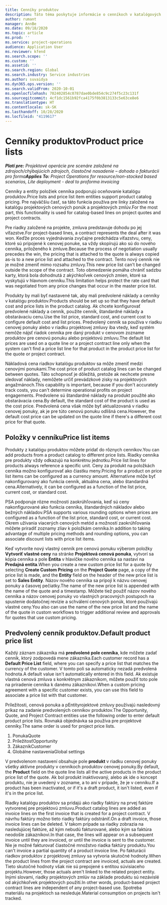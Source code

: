 ```yaml
---
title: Cenníky produktov
description: Táto téma poskytuje informácie o cenníkoch v katalógových cenách používaných pre projektové cenové ponuky a zmluvy.
author: rumant
manager: AnnBe
ms.date: 09/18/2020
ms.topic: article
ms.prod: ''
ms.service: project-operations
audience: Application User
ms.reviewer: kfend
ms.search.scope: ''
ms.custom: ''
ms.assetid: ''
ms.search.region: Global
ms.search.industry: Service industries
ms.author: suvaidya
ms.dyn365.ops.version: ''
ms.search.validFrom: 2020-10-01
ms.openlocfilehash: 702402854c0787dae0bde854c9c274f5c23c131f
ms.sourcegitcommit: 4cf1dc1561b92fca4175f0b3813133c5e63ce8e6
ms.translationtype: HT
ms.contentlocale: sk-SK
ms.lasthandoff: 10/28/2020
ms.locfileid: "4119617"
---
```

# <a name="product-price-lists"></a><span data-ttu-id="6bdc0-103">Cenníky produktov</span><span class="sxs-lookup"><span data-stu-id="6bdc0-103">Product price lists</span></span>

<span data-ttu-id="6bdc0-104">_**Platí pre:** Projektové operácie pre scenáre založené na zdrojoch/chýbajúcich zdrojoch, čiastočné nasadenie – dohoda o fakturácii pro forma_</span><span class="sxs-lookup"><span data-stu-id="6bdc0-104">_**Applies To:** Project Operations for resource/non-stocked based scenarios, Lite deployment - deal to proforma invoicing_</span></span>

<span data-ttu-id="6bdc0-105">Cenníky a entity položiek cenníka podporujú oceňovanie katalógu produktov.</span><span class="sxs-lookup"><span data-stu-id="6bdc0-105">Price lists and price list item entities support product catalog pricing.</span></span> <span data-ttu-id="6bdc0-106">Pre najväčšiu časť, sa táto funkcia používa pre linky založené na katalógu projektových cenových ponúk a projektových zmlúv.</span><span class="sxs-lookup"><span data-stu-id="6bdc0-106">For the most part, this functionality is used for catalog-based lines on project quotes and project contracts.</span></span>

<span data-ttu-id="6bdc0-107">Pre riadky založené na projekte, zmluva predstavuje dohodu po jej víťazstve.</span><span class="sxs-lookup"><span data-stu-id="6bdc0-107">For project-based lines, a contract represents the deal after it was won.</span></span> <span data-ttu-id="6bdc0-108">Keďže proces vyjednávania zvyčajne predchádza víťazstvu, ceny, ktoré sú pripojené k cenovej ponuke, sa vždy skopírujú ako sú do nového cenníka, priloženého k zmluve.</span><span class="sxs-lookup"><span data-stu-id="6bdc0-108">Because the process of negotiation usually precedes the win, the pricing that is attached to the quote is always copied as-is to a new price list and attached to the contract.</span></span> <span data-ttu-id="6bdc0-109">Tento nový cenník nie je možné zmeniť mimo rozsahu zmluvy.</span><span class="sxs-lookup"><span data-stu-id="6bdc0-109">This new price list can't be changed outside the scope of the contract.</span></span> <span data-ttu-id="6bdc0-110">Toto obmedzenie pomáha chrániť sadzbu karty, ktorá bola dohodnutá z akýchkoľvek cenových zmien, ktoré sa vyskytujú v hlavnom cenníku.</span><span class="sxs-lookup"><span data-stu-id="6bdc0-110">This limitation helps protect the rate card that was negotiated from any price changes that occur in the master price list.</span></span>

<span data-ttu-id="6bdc0-111">Produkty by mali byť nastavené tak, aby mali predvolené náklady a cenníky v katalógu produktov.</span><span class="sxs-lookup"><span data-stu-id="6bdc0-111">Products should be set up so that they have default cost and price lists in the product catalog.</span></span> <span data-ttu-id="6bdc0-112">Ak chcete konfigurovať predvolené náklady a cenník, použite cenník, štandardné náklady a obstarávaciu cenu.</span><span class="sxs-lookup"><span data-stu-id="6bdc0-112">Use the list price, standard cost, and current cost to configure default cost and list prices.</span></span> <span data-ttu-id="6bdc0-113">Predvolený cenník sa používa v riadku cenovej ponuky alebo v riadku projektovej zmluvy iba vtedy, keď systém nemôže nájsť riadok cenníka pre daný produkt v cenovom zozname produktov pre cenovú ponuku alebo projektovú zmluvu.</span><span class="sxs-lookup"><span data-stu-id="6bdc0-113">The default list prices are used on a quote line or a project contract line only when the system can't find a price list line for that product in the product price list for the quote or project contract.</span></span>

<span data-ttu-id="6bdc0-114">Nákladová cena riadkov katalógu produktov sa môže zmeniť medzi cenovými ponukami.</span><span class="sxs-lookup"><span data-stu-id="6bdc0-114">The cost price of product catalog lines can be changed between quotes.</span></span> <span data-ttu-id="6bdc0-115">Táto schopnosť je dôležitá, pretože ak nechcete presne sledovať náklady, nemôžete určiť prevádzkové zisky na projektových angažmánoch.</span><span class="sxs-lookup"><span data-stu-id="6bdc0-115">This capability is important, because if you don't accurately track costs, you can't determine operational profits on project engagements.</span></span> <span data-ttu-id="6bdc0-116">Predvolene sú štandardné náklady na produkt použíté ako obstarávacia cena.</span><span class="sxs-lookup"><span data-stu-id="6bdc0-116">By default, the standard cost of the product is used as the cost price.</span></span> <span data-ttu-id="6bdc0-117">Predvolená cena však môže byť aktualizovaná v riadku cenovej ponuky, ak je pre túto cenovú ponuku odlišná cena.</span><span class="sxs-lookup"><span data-stu-id="6bdc0-117">However, the default cost price can be updated on the quote line if there's a different cost price for that quote.</span></span>

## <a name="price-list-items"></a><span data-ttu-id="6bdc0-118">Položky v cenníku</span><span class="sxs-lookup"><span data-stu-id="6bdc0-118">Price list items</span></span>

<span data-ttu-id="6bdc0-119">Produkty z katalógu produktov môžete pridať do rôznych cenníkov.</span><span class="sxs-lookup"><span data-stu-id="6bdc0-119">You can add products from a product catalog to different price lists.</span></span> <span data-ttu-id="6bdc0-120">Riadky cenníka pre produkty vždy odkazujú na konkrétnu jednotku.</span><span class="sxs-lookup"><span data-stu-id="6bdc0-120">Price list lines for products always reference a specific unit.</span></span> <span data-ttu-id="6bdc0-121">Ceny za produkt na položkách cenníka možno konfigurovať ako čiastku meny.</span><span class="sxs-lookup"><span data-stu-id="6bdc0-121">Pricing for a product on price list items can be configured as a currency amount.</span></span> <span data-ttu-id="6bdc0-122">Alternatívne môže byť nakonfigurovaný ako funkcia cenník, aktuálna cena, alebo štandardná cena.</span><span class="sxs-lookup"><span data-stu-id="6bdc0-122">Alternatively, it can be configured as a function of the list price, current cost, or standard cost.</span></span>

<span data-ttu-id="6bdc0-123">PSA podporuje rôzne možnosti zaokrúhľovania, keď sú ceny nakonfigurované ako funkcia cenníka, štandardných nákladov alebo bežných nákladov.</span><span class="sxs-lookup"><span data-stu-id="6bdc0-123">PSA supports various rounding options when prices are configured as a function of the list price, standard cost, or current cost.</span></span> <span data-ttu-id="6bdc0-124">Okrem užívania viacerých cenových metód a možností zaokrúhľovania môžete priradiť zoznamy zliav k položkám cenníka.</span><span class="sxs-lookup"><span data-stu-id="6bdc0-124">In addition to taking advantage of multiple pricing methods and rounding options, you can associate discount lists with price list items.</span></span> 

<span data-ttu-id="6bdc0-125">Keď vytvoríte nový vlastný cenník pre cenovú ponuku výberom položky **Vytvoriť vlastné ceny** na stránke **Projektová cenová ponuka**, vytvorí sa kópia cenníka a pole **Entita** v hlavičke nového cenníka sa nastaví na **Predajná entita**.</span><span class="sxs-lookup"><span data-stu-id="6bdc0-125">When you create a new custom price list for a quote by selecting **Create Custom Pricing** on the **Project Quote** page, a copy of the price list is made, and the **Entity** field on the header of the new price list is set to **Sales Entity**.</span></span> <span data-ttu-id="6bdc0-126">Názov nového cenníka sa pripojí k názvu cenovej ponuky a časovej pečiatky.</span><span class="sxs-lookup"><span data-stu-id="6bdc0-126">The name of the new price list is appended with the name of the quote and a timestamp.</span></span> <span data-ttu-id="6bdc0-127">Môžete tiež použiť názov nového cenníka a názov cenovej ponuky vo vlastných pracovných postupoch na spustenie dodatočnej revízie a schválení cenových ponúk, ktoré používajú vlastné ceny.</span><span class="sxs-lookup"><span data-stu-id="6bdc0-127">You also can use the name of the new price list and the name of the quote in custom workflows to trigger additional review and approvals for quotes that use custom pricing.</span></span>

 
## <a name="default-product-price-list"></a><span data-ttu-id="6bdc0-128">Predvolený cenník produktov.</span><span class="sxs-lookup"><span data-stu-id="6bdc0-128">Default product price list</span></span>
<span data-ttu-id="6bdc0-129">Každý záznam zákazníka má **predvolené pole cenníka**, kde môžete zadať cenník, ktorý zodpovedá mene zákazníka.</span><span class="sxs-lookup"><span data-stu-id="6bdc0-129">Each customer record has a **Default Price List** field, where you can specify a price list that matches the currency of the customer.</span></span> <span data-ttu-id="6bdc0-130">V tomto poli sa automaticky nezadá predvolená hodnota.</span><span class="sxs-lookup"><span data-stu-id="6bdc0-130">A default value isn't automatically entered in this field.</span></span> <span data-ttu-id="6bdc0-131">Ak existuje vlastná cenová zmluva s konkrétnym zákazníkom, môžete použiť toto pole na priradenie cenníka k danému zákazníkovi.</span><span class="sxs-lookup"><span data-stu-id="6bdc0-131">When a custom pricing agreement with a specific customer exists, you can use this field to associate a price list with that customer.</span></span>

<span data-ttu-id="6bdc0-132">Príležitosti, cenová ponuka a pEntityrojektové zmluvy používajú nasledovný príkaz na zadanie predvolených cenníkov produktov.</span><span class="sxs-lookup"><span data-stu-id="6bdc0-132">The Opportunity, Quote, and Project Contract entities use the following order to enter default product price lists.</span></span> <span data-ttu-id="6bdc0-133">Rovnaká objednávka sa používa pre projektové cenníky.</span><span class="sxs-lookup"><span data-stu-id="6bdc0-133">The same order is used for project price lists.</span></span>

1.  <span data-ttu-id="6bdc0-134">Ponuka</span><span class="sxs-lookup"><span data-stu-id="6bdc0-134">Quote</span></span>
2.  <span data-ttu-id="6bdc0-135">Príležitosť</span><span class="sxs-lookup"><span data-stu-id="6bdc0-135">Opportunity</span></span>
3.  <span data-ttu-id="6bdc0-136">Zákazník</span><span class="sxs-lookup"><span data-stu-id="6bdc0-136">Customer</span></span>
4.  <span data-ttu-id="6bdc0-137">Globálne nastavenia</span><span class="sxs-lookup"><span data-stu-id="6bdc0-137">Global settings</span></span> 

<span data-ttu-id="6bdc0-138">V predvolenom nastavení obsahuje pole **produkt** v riadku cenovej ponuky všetky aktívne produkty v cenníkoch produktov cenovej ponuky.</span><span class="sxs-lookup"><span data-stu-id="6bdc0-138">By default, the **Product** field on the quote line lists all the active products in the product price list of the quote.</span></span> <span data-ttu-id="6bdc0-139">Ak bol produkt inaktivovaný, alebo ak ide o koncept produktu, nie je uvedený v zozname, a to ani v prípade, že je v cenníku.</span><span class="sxs-lookup"><span data-stu-id="6bdc0-139">If a product has been inactivated, or if it's a draft product, it isn't listed, even if it's in the price list.</span></span> 

<span data-ttu-id="6bdc0-140">Riadky katalógu produktov sa pridajú ako riadky faktúry na prvej faktúre vytvorenej pre projektovú zmluvu.</span><span class="sxs-lookup"><span data-stu-id="6bdc0-140">Product catalog lines are added as invoice lines on the first invoice that is created for a project contract.</span></span> <span data-ttu-id="6bdc0-141">V návrhu faktúry možno tieto riadky faktúry odstrániť.</span><span class="sxs-lookup"><span data-stu-id="6bdc0-141">On a draft invoice, those invoice lines can be deleted.</span></span> <span data-ttu-id="6bdc0-142">V takom prípade sa riadky zobrazia na nasledujúcej faktúre, až kým nebudú fakturované, alebo kým sa faktúra neodošle zákazníkovi.</span><span class="sxs-lookup"><span data-stu-id="6bdc0-142">In that case, the lines will appear on a subsequent invoice until they are invoiced, or until the invoice is sent to the customer.</span></span> <span data-ttu-id="6bdc0-143">Nie je možné fakturovať čiastočné množstvo riadka faktúry produktu.</span><span class="sxs-lookup"><span data-stu-id="6bdc0-143">You can't invoice a partial quantity of a product invoice line.</span></span> <span data-ttu-id="6bdc0-144">Po fakturácii riadkov produktov z projektovej zmluvy sa vytvoria skutočné hodnoty.</span><span class="sxs-lookup"><span data-stu-id="6bdc0-144">When the product lines from the project contract are invoiced, actuals are created.</span></span> <span data-ttu-id="6bdc0-145">Tieto skutočné hodnoty však nie sú prepojené s entitou súvisiaceho projektu.</span><span class="sxs-lookup"><span data-stu-id="6bdc0-145">However, those actuals aren't linked to the related project entity.</span></span> <span data-ttu-id="6bdc0-146">Inými slovami, riadky projektových zmlúv na základe produktu sú nezávislé od akýchkoľvek projektových použití.</span><span class="sxs-lookup"><span data-stu-id="6bdc0-146">In other words, product-based project contract lines are independent of any project-based use.</span></span> <span data-ttu-id="6bdc0-147">Spotreba materiálu na projektoch sa nesleduje.</span><span class="sxs-lookup"><span data-stu-id="6bdc0-147">Material consumption on projects isn't tracked.</span></span>
